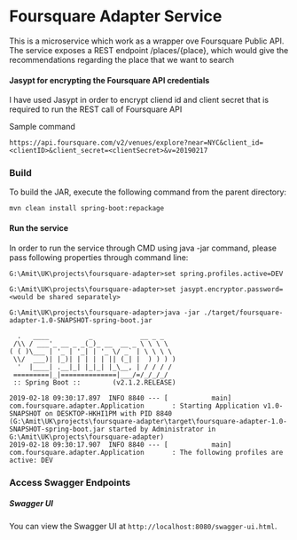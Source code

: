 Foursquare Adapter Service
=============================================
This is a microservice which work as a wrapper ove Foursquare Public API.
The service exposes a REST endpoint /places/{place}, which would give the recommendations
regarding the place that we want to search

#### Jasypt for encrypting the Foursquare API credentials
I have used Jasypt in order to encrypt cliend id and client secret that is required to run the REST call of Foursquare API

Sample command
```
https://api.foursquare.com/v2/venues/explore?near=NYC&client_id=<clientID>&client_secret=<clientSecret>&v=20190217
```

### Build
To build the JAR, execute the following command from the parent directory:

```
mvn clean install spring-boot:repackage
```

#### Run the service
In order to run the service through CMD using java -jar command, please pass following properties through command line:

```
G:\Amit\UK\projects\foursquare-adapter>set spring.profiles.active=DEV

G:\Amit\UK\projects\foursquare-adapter>set jasypt.encryptor.password=<would be shared separately>

G:\Amit\UK\projects\foursquare-adapter>java -jar ./target/foursquare-adapter-1.0-SNAPSHOT-spring-boot.jar

  .   ____          _            __ _ _
 /\\ / ___'_ __ _ _(_)_ __  __ _ \ \ \ \
( ( )\___ | '_ | '_| | '_ \/ _` | \ \ \ \
 \\/  ___)| |_)| | | | | || (_| |  ) ) ) )
  '  |____| .__|_| |_|_| |_\__, | / / / /
 =========|_|==============|___/=/_/_/_/
 :: Spring Boot ::        (v2.1.2.RELEASE)

2019-02-18 09:30:17.897  INFO 8840 --- [           main] com.foursquare.adapter.Application       : Starting Application v1.0-SNAPSHOT on DESKTOP-HKHI1PM with PID 8840 (G:\Amit\UK\projects\foursquare-adapter\target\foursquare-adapter-1.0-SNAPSHOT-spring-boot.jar started by Administrator in G:\Amit\UK\projects\foursquare-adapter)
2019-02-18 09:30:17.907  INFO 8840 --- [           main] com.foursquare.adapter.Application       : The following profiles are active: DEV
```


### Access Swagger Endpoints

##### Swagger UI
You can view the Swagger UI at `http://localhost:8080/swagger-ui.html`.

